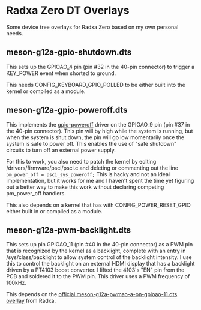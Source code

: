 # Radxa Zero DT Overlays
Some device tree overlays for Radxa Zero based on my own personal needs. 

## meson-g12a-gpio-shutdown.dts
This sets up the GPIOAO_4 pin (pin #32 in the 40-pin connector) to trigger a KEY_POWER event when shorted to ground.

This needs CONFIG_KEYBOARD_GPIO_POLLED to be either built into the kernel or compiled as a module.

## meson-g12a-gpio-poweroff.dts
This implements the [gpio-poweroff](https://www.kernel.org/doc/Documentation/devicetree/bindings/power/reset/gpio-poweroff.txt) driver on the GPIOAO_9 pin (pin #37 in the 40-pin connector). This pin will by high while the system is running, but when the system is shut down, the pin will go low momentarily once the system is safe to power off. This enables the use of "safe shutdown" circuits to turn off an external power supply.

For this to work, you also need to patch the kernel by editing /drivers/firmware/psci/psci.c and deleting or commenting out the line `pm_power_off = psci_sys_poweroff;` This is hacky and not an ideal implementation, but it works for me and I haven't spent the time yet figuring out a better way to make this work without declaring competing pm_power_off handlers.

This also depends on a kernel that has with CONFIG_POWER_RESET_GPIO either built in or compiled as a module.

## meson-g12a-pwm-backlight.dts
This sets up pin GPIOAO_11 (pin #40 in the 40-pin connector) as a PWM pin that is recognized by the kernel as a backlight, complete with an entry in /sys/class/backlight to allow system control of the backlight intensity. I use this to control the backlight on an external HDMI display that has a backlight driven by a PT4103 boost converter. I lifted the 4103's "EN" pin from the PCB and soldered it to the PWM pin. This driver uses a PWM frequency of 100kHz.

This depends on the [official meson-g12a-pwmao-a-on-gpioao-11.dts overlay](https://github.com/radxa/kernel/blob/linux-5.10.y-radxa-zero/arch/arm64/boot/dts/amlogic/overlay/meson-g12a-pwmao-a-on-gpioao-11.dts) from Radxa. 

